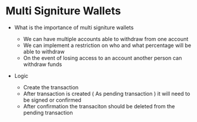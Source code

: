 # Multi Signiture Wallets

- What is the importance of multi signiture wallets

  - We can have multiple accounts able to withdraw from one account
  - We can implement a restriction on who and what percentage will be able to withdraw
  - On the event of losing access to an account another person can withdraw funds

- Logic
  - Create the transaction
  - After transaction is created ( As pending transaction ) it will need to be signed or confirmed
  - After confirmation the transaciton should be deleted from the pending transaction
